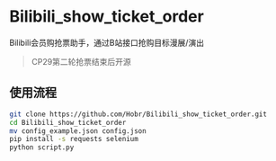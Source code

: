# Bilibili_show_ticket_order

Bilibili会员购抢票助手，通过B站接口抢购目标漫展/演出

> CP29第二轮抢票结束后开源

## 使用流程

```bash
git clone https://github.com/Hobr/Bilibili_show_ticket_order.git
cd Bilibili_show_ticket_order
mv config_example.json config.json
pip install -s requests selenium
python script.py
```
